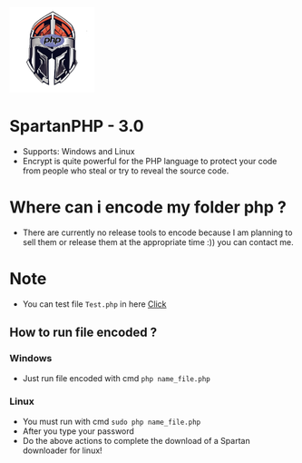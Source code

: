 <img src="https://github.com/VennDev/SpartanPHP/blob/main/icon.png" alt="SpartanPHP" height="150" width="150" />

# SpartanPHP - 3.0
- Supports: Windows and Linux
- Encrypt is quite powerful for the PHP language to protect your code from people who steal or try to reveal the source code.

# Where can i encode my folder php ?
- There are currently no release tools to encode because I am planning to sell them or release them at the appropriate time :)) you can contact me.

# Note
- You can test file  `Test.php` in here [Click](https://github.com/VennDev/SpartanPHP/tree/main/code)
## How to run file encoded ? ##
### Windows ###
- Just run file encoded with cmd `php name_file.php`
### Linux ###
- You must run with cmd `sudo php name_file.php`
- After you type your password
- Do the above actions to complete the download of a Spartan downloader for linux!
